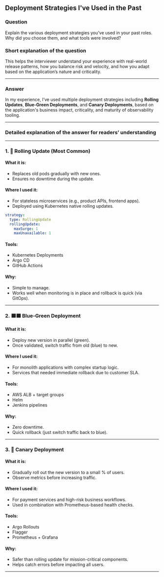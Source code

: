 ## Deployment Strategies I've Used in the Past

### Question  
Explain the various deployment strategies you’ve used in your past roles. Why did you choose them, and what tools were involved?

### Short explanation of the question  
This helps the interviewer understand your experience with real-world release patterns, how you balance risk and velocity, and how you adapt based on the application’s nature and criticality.

---

### Answer  
In my experience, I’ve used multiple deployment strategies including **Rolling Updates**, **Blue-Green Deployments**, and **Canary Deployments**, based on the application's business impact, criticality, and maturity of observability tooling.

---

### Detailed explanation of the answer for readers’ understanding

---

### 1. 🔁 **Rolling Update** (Most Common)

#### What it is:
- Replaces old pods gradually with new ones.
- Ensures no downtime during the update.

#### Where I used it:
- For stateless microservices (e.g., product APIs, frontend apps).
- Deployed using Kubernetes native rolling updates.

```yaml
strategy:
  type: RollingUpdate
  rollingUpdate:
    maxSurge: 1
    maxUnavailable: 1
```

#### Tools:  
- Kubernetes Deployments
- Argo CD
- GitHub Actions

#### Why:
- Simple to manage.
- Works well when monitoring is in place and rollback is quick (via GitOps).

---

### 2. 🟦🟩 **Blue-Green Deployment**

#### What it is:
- Deploy new version in parallel (green).
- Once validated, switch traffic from old (blue) to new.

#### Where I used it:
- For monolith applications with complex startup logic.
- Services that needed immediate rollback due to customer SLA.

#### Tools:
- AWS ALB + target groups
- Helm
- Jenkins pipelines

#### Why:
- Zero downtime.
- Quick rollback (just switch traffic back to blue).

---

### 3. 🧪 **Canary Deployment**

#### What it is:
- Gradually roll out the new version to a small % of users.
- Observe metrics before increasing traffic.

#### Where I used it:
- For payment services and high-risk business workflows.
- Used in combination with Prometheus-based health checks.

#### Tools:
- Argo Rollouts
- Flagger
- Prometheus + Grafana

#### Why:
- Safer than rolling update for mission-critical components.
- Helps catch errors before impacting all users.

---

